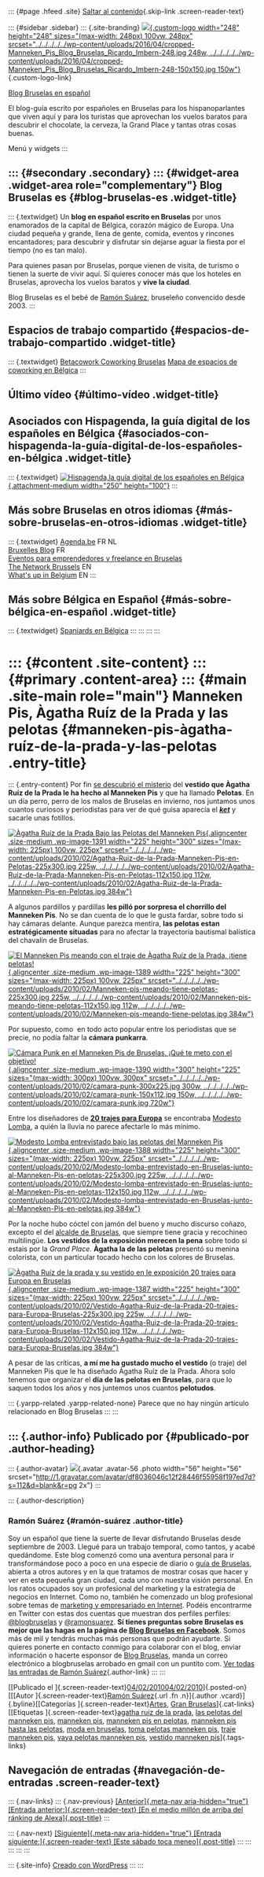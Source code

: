 ::: {#page .hfeed .site}
[Saltar al
contenido](../../../../../index.html?p=1386#content){.skip-link
.screen-reader-text}

::: {#sidebar .sidebar}
::: {.site-branding}
[![](../../../../../wp-content/uploads/2016/04/cropped-Manneken_Pis_Blog_Bruselas_Ricardo_Imbern-248.jpg){.custom-logo
width="248" height="248" sizes="(max-width: 248px) 100vw, 248px"
srcset="../../../../../wp-content/uploads/2016/04/cropped-Manneken_Pis_Blog_Bruselas_Ricardo_Imbern-248.jpg 248w, ../../../../../wp-content/uploads/2016/04/cropped-Manneken_Pis_Blog_Bruselas_Ricardo_Imbern-248-150x150.jpg 150w"}](../../../../../index.html){.custom-logo-link}

[Blog Bruselas en español](../../../../../index.html)

El blog-guía escrito por españoles en Bruselas para los hispanoparlantes
que viven aquí y para los turistas que aprovechan los vuelos baratos
para descubrir el chocolate, la cerveza, la Grand Place y tantas otras
cosas buenas.

Menú y widgets
:::

::: {#secondary .secondary}
::: {#widget-area .widget-area role="complementary"}
Blog Bruselas es {#blog-bruselas-es .widget-title}
----------------

::: {.textwidget}
Un **blog en español escrito en Bruselas** por unos enamorados de la
capital de Bélgica, corazón mágico de Europa. Una ciudad pequeña y
grande, llena de gente, comida, eventos y rincones encantadores; para
descubrir y disfrutar sin dejarse aguar la fiesta por el tiempo (no es
tan malo).

Para quienes pasan por Bruselas, porque vienen de visita, de turismo o
tienen la suerte de vivir aquí. Sí quieres conocer más que los hoteles
en Bruselas, aprovecha los vuelos baratos y **vive la ciudad**.

Blog Bruselas es el bebé de [Ramón Suárez](http://www.ramonsuarez.com),
bruseleño convencido desde 2003.
:::

Espacios de trabajo compartido {#espacios-de-trabajo-compartido .widget-title}
------------------------------

::: {.textwidget}
[Betacowork Coworking Bruselas](http://www.betacowork.com) [Mapa de
espacios de coworking en Bélgica](http://coworkingbelgium.com)
:::

Último vídeo {#último-vídeo .widget-title}
------------

Asociados con Hispagenda, la guía digital de los españoles en Bélgica {#asociados-con-hispagenda-la-guía-digital-de-los-españoles-en-bélgica .widget-title}
---------------------------------------------------------------------

::: {.textwidget}
[![Hispagenda,la guía digital de los españoles en
Bélgica](../../../../../wp-content/uploads/2010/04/Hispagenda-250px.gif "Hispagenda, la guía digital de los españoles en Bélgica"){.attachment-medium
width="250" height="100"}](http://www.hispagenda.com)
:::

Más sobre Bruselas en otros idiomas {#más-sobre-bruselas-en-otros-idiomas .widget-title}
-----------------------------------

::: {.textwidget}
[Agenda.be](http://www.agenda.be) FR NL\
[Bruxelles Blog](http://www.bxlblog.be/) FR\
[Eventos para emprendedores y freelance en
Bruselas](http://www.betacowork.com/events/)\
[The Network
Brussels](http://groups.yahoo.com/group/TheNetworkBrussels/) EN\
[What\'s up in Belgium](http://www.whatsupin.be/) EN
:::

Más sobre Bélgica en Español {#más-sobre-bélgica-en-español .widget-title}
----------------------------

::: {.textwidget}
[Spaniards en Bélgica](http://www.spaniards.es/paises/belgica)
:::
:::
:::
:::

::: {#content .site-content}
::: {#primary .content-area}
::: {#main .site-main role="main"}
Manneken Pis, Àgatha Ruíz de la Prada y las pelotas {#manneken-pis-àgatha-ruíz-de-la-prada-y-las-pelotas .entry-title}
===================================================

::: {.entry-content}
Por fin [se descubrió el
misterio](http://www.blogbruselas.com/2010/02/manneken-pis-en-pelotas-por-agatha-ruiz-de-la-prada.html "El chavalín de Bruselas ya está en pelotas y enseñando los kinder")
del **vestido que Àgatha Ruíz de la Prada le ha hecho al Manneken Pis**
y que ha llamado **Pelotas**. En un día perro, perro de los malos de
Bruselas en invierno, nos juntamos unos cuantos curiosos y periodistas
para ver de qué guisa aparecía el
**[*ket*](http://fr.wiktionary.org/wiki/ket "Ket significa chaval")** y
sacarle unas fotillos.

[![Àgatha Ruíz de la Prada Bajo las Pelotas del Manneken
Pis](../../../../../wp-content/uploads/2010/02/Agatha-Ruiz-de-la-Prada-Manneken-Pis-en-Pelotas-225x300.jpg "Àgatha Ruíz de la Prada Bajo las Pelotas del Manneken Pis"){.aligncenter
.size-medium .wp-image-1391 width="225" height="300"
sizes="(max-width: 225px) 100vw, 225px"
srcset="../../../../../wp-content/uploads/2010/02/Agatha-Ruiz-de-la-Prada-Manneken-Pis-en-Pelotas-225x300.jpg 225w, ../../../../../wp-content/uploads/2010/02/Agatha-Ruiz-de-la-Prada-Manneken-Pis-en-Pelotas-112x150.jpg 112w, ../../../../../wp-content/uploads/2010/02/Agatha-Ruiz-de-la-Prada-Manneken-Pis-en-Pelotas.jpg 384w"}](../../../../../wp-content/uploads/2010/02/Agatha-Ruiz-de-la-Prada-Manneken-Pis-en-Pelotas.jpg)

A algunos pardillos y pardillas **les pilló por sorpresa el chorrillo
del Manneken Pis**. No se dan cuenta de lo que le gusta fardar, sobre
todo si hay cámaras delante. Aunque parezca mentira, **las pelotas estan
estratégicamente situadas** para no afectar la trayectoria bautismal
balística del chavalín de Bruselas.

[![El Manneken Pis meando con el traje de Àgatha Ruíz de la Prada,
¡tiene
pelotas!](../../../../../wp-content/uploads/2010/02/Manneken-pis-meando-tiene-pelotas-225x300.jpg "El Manneken Pis meando con el traje de Àgatha Ruíz de la Prada, ¡tiene pelotas!"){.aligncenter
.size-medium .wp-image-1389 width="225" height="300"
sizes="(max-width: 225px) 100vw, 225px"
srcset="../../../../../wp-content/uploads/2010/02/Manneken-pis-meando-tiene-pelotas-225x300.jpg 225w, ../../../../../wp-content/uploads/2010/02/Manneken-pis-meando-tiene-pelotas-112x150.jpg 112w, ../../../../../wp-content/uploads/2010/02/Manneken-pis-meando-tiene-pelotas.jpg 384w"}](../../../../../wp-content/uploads/2010/02/Manneken-pis-meando-tiene-pelotas.jpg)

Por supuesto, como  en todo acto popular entre los periodistas que se
precie, no podía faltar la **cámara punkarra**.

[![Cámara Punk en el Manneken Pis de Bruselas. ¡Qué te meto con el
objetivo!](../../../../../wp-content/uploads/2010/02/camara-punk-300x225.jpg "Cámara Punk en el Manneken Pis de Bruselas"){.aligncenter
.size-medium .wp-image-1390 width="300" height="225"
sizes="(max-width: 300px) 100vw, 300px"
srcset="../../../../../wp-content/uploads/2010/02/camara-punk-300x225.jpg 300w, ../../../../../wp-content/uploads/2010/02/camara-punk-150x112.jpg 150w, ../../../../../wp-content/uploads/2010/02/camara-punk.jpg 720w"}](../../../../../wp-content/uploads/2010/02/camara-punk.jpg)

Entre los diseñadores de [**20 trajes para
Europa**](http://www.eu2010.es/es/documentosynoticias/noticias/trajesparaeuropa.html "Moda y literatura: 20 trajes para Europa")
se encontraba [Modesto
Lomba](http://www.hola.com/biografias/modesto-lomba/biografia/ "Modesto Lomba entrevistado a la sombra de las pelotas del Manneken Pis"),
a quién la lluvia no parece afectarle lo más mínimo.

[![Modesto Lomba entrevistado bajo las pelotas del Manneken
Pis](../../../../../wp-content/uploads/2010/02/Modesto-lomba-entrevistado-en-Bruselas-junto-al-Manneken-Pis-en-pelotas-225x300.jpg "Modesto Lomba entrevistado bajo las pelotas del Manneken Pis"){.aligncenter
.size-medium .wp-image-1388 width="225" height="300"
sizes="(max-width: 225px) 100vw, 225px"
srcset="../../../../../wp-content/uploads/2010/02/Modesto-lomba-entrevistado-en-Bruselas-junto-al-Manneken-Pis-en-pelotas-225x300.jpg 225w, ../../../../../wp-content/uploads/2010/02/Modesto-lomba-entrevistado-en-Bruselas-junto-al-Manneken-Pis-en-pelotas-112x150.jpg 112w, ../../../../../wp-content/uploads/2010/02/Modesto-lomba-entrevistado-en-Bruselas-junto-al-Manneken-Pis-en-pelotas.jpg 384w"}](../../../../../wp-content/uploads/2010/02/Modesto-lomba-entrevistado-en-Bruselas-junto-al-Manneken-Pis-en-pelotas.jpg)

Por la noche hubo cóctel con jamón del bueno y mucho discurso coñazo,
excepto el del [alcalde de
Bruselas](http://fr.wikipedia.org/wiki/Freddy_Thielemans "¿Quién es Freddy Thielemans?"),
que siempre tiene gracia y recochineo multilingüe. **Los vestidos de la
exposición merecen la pena** sobre todo si estais por la *Grand Place*.
**Àgatha la de las pelotas** presentó su menina colorista, con un
particular tocado hecho con los colores de Bruselas.

[![Àgatha Ruíz de la prada y su vestido en le exposición 20 trajes para
Europa en
Bruselas](../../../../../wp-content/uploads/2010/02/Vestido-Agatha-Ruiz-de-la-Prada-20-trajes-para-Europa-Bruselas-225x300.jpg "Àgatha Ruíz de la prada y su vestido en le exposición 20 trajes para Europa en Bruselas"){.aligncenter
.size-medium .wp-image-1387 width="225" height="300"
sizes="(max-width: 225px) 100vw, 225px"
srcset="../../../../../wp-content/uploads/2010/02/Vestido-Agatha-Ruiz-de-la-Prada-20-trajes-para-Europa-Bruselas-225x300.jpg 225w, ../../../../../wp-content/uploads/2010/02/Vestido-Agatha-Ruiz-de-la-Prada-20-trajes-para-Europa-Bruselas-112x150.jpg 112w, ../../../../../wp-content/uploads/2010/02/Vestido-Agatha-Ruiz-de-la-Prada-20-trajes-para-Europa-Bruselas.jpg 384w"}](../../../../../wp-content/uploads/2010/02/Vestido-Agatha-Ruiz-de-la-Prada-20-trajes-para-Europa-Bruselas.jpg)

A pesar de las críticas, **a mí me ha gustado mucho el vestido** (o
traje) del Manneken Pis que le ha diseñado Àgatha Ruíz de la Prada.
Ahora solo tenemos que organizar el **día de las pelotas en Bruselas**,
para que lo saquen todos los años y nos juntemos unos cuantos
**pelotudos**.

::: {.yarpp-related .yarpp-related-none}
Parece que no hay ningún artículo relacionado en Blog Bruselas
:::
:::

::: {.author-info}
Publicado por {#publicado-por .author-heading}
-------------

::: {.author-avatar}
![](http://1.gravatar.com/avatar/df8036046c12f28446f55958f197ed7d?s=56&d=blank&r=pg){.avatar
.avatar-56 .photo width="56" height="56"
srcset="http://1.gravatar.com/avatar/df8036046c12f28446f55958f197ed7d?s=112&d=blank&r=pg 2x"}
:::

::: {.author-description}
### Ramón Suárez {#ramón-suárez .author-title}

Soy un español que tiene la suerte de llevar disfrutando Bruselas desde
septiembre de 2003. Llegué para un trabajo temporal, como tantos, y
acabé quedándome. Este blog comenzó como una aventura personal para ir
transformándose poco a poco en una especie de diario o [guía de
Bruselas](../../../../../index.html), abierta a otros autores y en la
que tratamos de mostrar cosas que hacer y ver en esta pequeña gran
ciudad, cada uno con nuestra visión personal. En los ratos ocupados soy
un profesional del marketing y la estrategia de negocios en Internet.
Como no, también he comenzado un blog profesional sobre temas de
[marketing y empresariado en Internet](http://ramonsuarez.com). Podéis
encontrarme en Twitter con estas dos cuentas que muestran dos perfiles
perfiles: [\@blogbruselas](http://twitter.com/blogbruselas) y
[\@ramonsuarez](http://twitter.com/ramonsuarez). **Sí tienes preguntas
sobre Bruselas es mejor que las hagas en la página de [Blog Bruselas en
Facebook](http://www.facebook.com/blogbruselas)**. Somos más de mil y
tendrás muchas más personas que podrán ayudarte. Si quieres ponerte en
contacto conmigo para colaborar con el blog, enviar información o
hacerte esponsor de [Blog Bruselas](../../../../../index.html), manda un
correo electrónico a blogbruselas arrobado en gmail con un puntito com.
[Ver todas las entradas de Ramón
Suárez](../../../04/30/index.html?author=2){.author-link}
:::
:::

[[Publicado el
]{.screen-reader-text}[04/02/201004/02/2010](../../../../../index.html?p=1386)]{.posted-on}[[[Autor
]{.screen-reader-text}[Ramón
Suárez](../../../04/30/index.html?author=2){.url .fn .n}]{.author
.vcard}]{.byline}[[Categorías
]{.screen-reader-text}[Artes](../../../../category/artes/index.html),
[Gran
Bruselas](../../../../category/gran-bruselas/index.html)]{.cat-links}[[Etiquetas
]{.screen-reader-text}[agatha ruiz de la
prada](../../../../tag/agatha-ruiz-de-la-prada/index.html), [las pelotas
del manneken
pis](../../../../tag/las-pelotas-del-manneken-pis/index.html), [manneken
pis](../../../../tag/manneken-pis/index.html), [manneken pis en
pelotas](../../../../tag/manneken-pis-en-pelotas/index.html), [manneken
pis hasta las
pelotas](../../../../tag/manneken-pis-hasta-las-pelotas/index.html),
[moda en bruselas](../../../../tag/moda-en-bruselas/index.html), [toma
pelotas manneken
pis](../../../../tag/toma-pelotas-manneken-pis/index.html), [traje
manneken pis](../../../../tag/traje-manneken-pis/index.html), [vaya
pelotas manneken
pis](../../../../tag/vaya-pelotas-manneken-pis/index.html), [vestido
manneken
pis](../../../../tag/vestido-manneken-pis/index.html)]{.tags-links}

Navegación de entradas {#navegación-de-entradas .screen-reader-text}
----------------------

::: {.nav-links}
::: {.nav-previous}
[[Anterior]{.meta-nav aria-hidden="true"} [Entrada
anterior:]{.screen-reader-text} [En el medio millón de arriba del
ránking de Alexa]{.post-title}](../../../../../index.html?p=1379)
:::

::: {.nav-next}
[[Siguiente]{.meta-nav aria-hidden="true"} [Entrada
siguiente:]{.screen-reader-text} [Este sábado toca
meneo]{.post-title}](../../../../../index.html?p=1400)
:::
:::
:::
:::
:::

::: {.site-info}
[Creado con WordPress](https://es.wordpress.org/)
:::
:::

